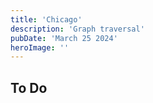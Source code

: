 ```yaml
---
title: 'Chicago'
description: 'Graph traversal'
pubDate: 'March 25 2024'
heroImage: ''
---
```


## To Do